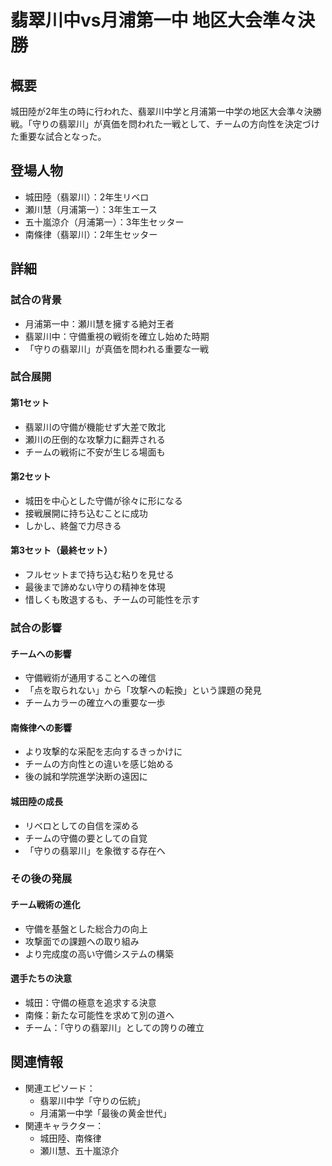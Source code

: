 # 翡翠川中vs月浦第一中 地区大会準々決勝

## 概要
城田陸が2年生の時に行われた、翡翠川中学と月浦第一中学の地区大会準々決勝戦。「守りの翡翠川」が真価を問われた一戦として、チームの方向性を決定づけた重要な試合となった。

## 登場人物
- 城田陸（翡翠川）：2年生リベロ
- 瀬川慧（月浦第一）：3年生エース
- 五十嵐涼介（月浦第一）：3年生セッター
- 南條律（翡翠川）：2年生セッター

## 詳細

### 試合の背景
- 月浦第一中：瀬川慧を擁する絶対王者
- 翡翠川中：守備重視の戦術を確立し始めた時期
- 「守りの翡翠川」が真価を問われる重要な一戦

### 試合展開

#### 第1セット
- 翡翠川の守備が機能せず大差で敗北
- 瀬川の圧倒的な攻撃力に翻弄される
- チームの戦術に不安が生じる場面も

#### 第2セット
- 城田を中心とした守備が徐々に形になる
- 接戦展開に持ち込むことに成功
- しかし、終盤で力尽きる

#### 第3セット（最終セット）
- フルセットまで持ち込む粘りを見せる
- 最後まで諦めない守りの精神を体現
- 惜しくも敗退するも、チームの可能性を示す

### 試合の影響

#### チームへの影響
- 守備戦術が通用することへの確信
- 「点を取られない」から「攻撃への転換」という課題の発見
- チームカラーの確立への重要な一歩

#### 南條律への影響
- より攻撃的な采配を志向するきっかけに
- チームの方向性との違いを感じ始める
- 後の誠和学院進学決断の遠因に

#### 城田陸の成長
- リベロとしての自信を深める
- チームの守備の要としての自覚
- 「守りの翡翠川」を象徴する存在へ

### その後の発展

#### チーム戦術の進化
- 守備を基盤とした総合力の向上
- 攻撃面での課題への取り組み
- より完成度の高い守備システムの構築

#### 選手たちの決意
- 城田：守備の極意を追求する決意
- 南條：新たな可能性を求めて別の道へ
- チーム：「守りの翡翠川」としての誇りの確立

## 関連情報
- 関連エピソード：
  - 翡翠川中学「守りの伝統」
  - 月浦第一中学「最後の黄金世代」
- 関連キャラクター：
  - 城田陸、南條律
  - 瀬川慧、五十嵐涼介